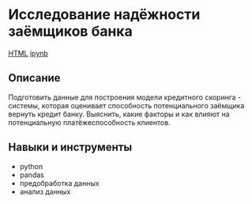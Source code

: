 # Исследование надёжности заёмщиков банка
[HTML](https://github.com/Malakhova-Natalya/Portfolio/blob/main/bank_project/bank_project.html "Заголовок ссылки") [ipynb](https://github.com/Malakhova-Natalya/Portfolio/blob/main/bank_project/bank_project.ipynb "Заголовок ссылки")
## Описание	
Подготовить данные для построения модели кредитного скоринга - системы, которая оценивает способность потенциального заёмщика вернуть кредит банку. Выяснить, какие факторы и как влияют на потенциальную платёжеспособность клиентов.
## Навыки и инструменты
- python 
- pandas 
- предобработка данных 
- анализ данных
